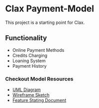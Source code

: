 # Clax Payment-Model

This project is a starting point for Clax.

## Functionality

- Online Payment Methods
- Credits Charging
- Loaning System
- Payment History

### Checkout Model Resources

- [UML Diagram](https://drive.google.com/file/d/1erOuEFHTMub2WhRmDr57sIqy2na3BcXa/view?usp=sharing)
- [Wireframe Sketch](httpshttps://drive.google.com/file/d/1r8J-l24A8PMiagKG2k6n7ghA15cQzDjn/view?usp=sharing)
- [Feature Stating Document](https://drive.google.com/file/d/1_bxWFHTSeW4Tqi9kd3LrpM_yJF7sMlqb/view?usp=sharing)
